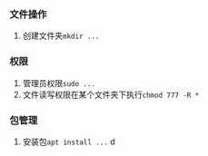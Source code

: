 ### 文件操作
1. 创建文件夹`mkdir ...`
### 权限
1. 管理员权限`sudo ...`
2. 文件读写权限在某个文件夹下执行`chmod 777 -R * `
### 包管理
1. 安装包`apt install ...`
     d